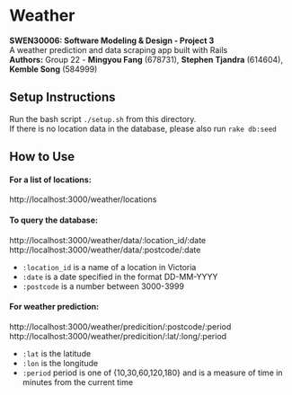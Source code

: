 # Weather
**SWEN30006: Software Modeling & Design - Project 3**  
A weather prediction and data scraping app built with Rails  
**Authors:** Group 22 - **Mingyou Fang** (678731), **Stephen Tjandra** (614604), **Kemble Song** (584999)

## Setup Instructions
Run the bash script `./setup.sh` from this directory.  
If there is no location data in the database, please also run `rake db:seed`

## How to Use
#### For a list of locations:
http://localhost:3000/weather/locations
#### To query the database:
http://localhost:3000/weather/data/:location_id/:date  
http://localhost:3000/weather/data/:postcode/:date  
* `:location_id` is a name of a location in Victoria
* `:date` is a date specified in the format DD-MM-YYYY
* `:postcode` is a number between 3000-3999

#### For weather prediction:
http://localhost:3000/weather/predicition/:postcode/:period  
http://localhost:3000/weather/predicition/:lat/:long/:period  
* `:lat` is the latitude
* `:lon` is the longitude
* `:period` period is one of {10,30,60,120,180} and is a measure of time in minutes from the current time
